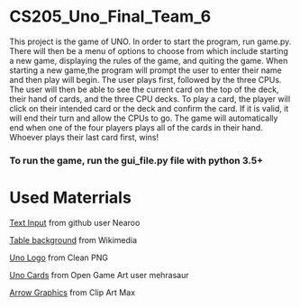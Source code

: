 # CS205_Uno_Final_Team_6
This project is the game of UNO. In order to start the program, run game.py.
There will then be a menu of options to choose from which include starting a new game,
displaying the rules of the game, and quiting the game. When starting a new game,the program
will prompt the user to enter their name and then play will begin. The user plays
first, followed by the three CPUs. The user will then be able to see the current card
on the top of the deck, their hand of cards, and the three CPU decks. To play a card, the player 
will click on their intended card or the deck and confirm the card. If it is valid, it will end 
their turn and allow the CPUs to go. The game will automatically end when one of the four players 
plays all of the cards in their hand. Whoever plays their last card first, wins!

### To run the game, run the gui_file.py file with python 3.5+



# Used Materrials

[Text Input](https://github.com/Nearoo/pygame-text-input) from github user Nearoo

[Table background](https://upload.wikimedia.org/wikipedia/commons/1/19/Pine_wood_Table_Top.jpg) from Wikimedia

[Uno Logo](https://www.cleanpng.com/png-uno-clip-art-playing-card-card-game-the-ten-comman-6048943/) from Clean PNG

[Uno Cards](https://opengameart.org/content/uno-playing-cards-2d) from Open Game Art user mehrasaur

[Arrow Graphics](https://www.clipartmax.com/middle/m2i8H7Z5Z5H7G6b1_curve-arrow-vector-curved-arrow-to-the-right/) from Clip Art Max
